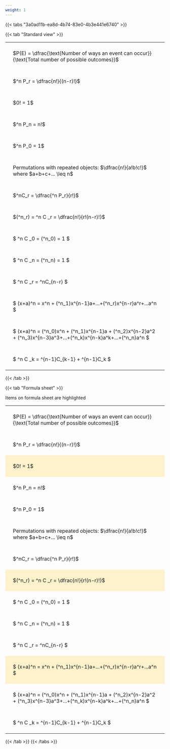 ```yaml
---
weight: 1
---
```


{{< tabs "3a0ad11b-ea8d-4b74-83e0-4b3e441e6740" >}}

{{< tab "Standard view" >}}

<style type="text/css">
#T_7e2de th.col_heading {
  text-align: left;
  font-size: 1em;
}
#T_7e2de td {
  text-align: left;
  font-size: 1em;
  padding: 1.5em;
}
</style>
<table id="T_7e2de">
  <thead>
  </thead>
  <tbody>
    <tr>
      <td id="T_7e2de_row0_col0" class="data row0 col0" >$P(E) = \dfrac{\text{Number of ways an event can occur}}{\text{Total number of possible outcomes}}$</td>
    </tr>
    <tr>
      <td id="T_7e2de_row1_col0" class="data row1 col0" >$^n P_r = \dfrac{n!}{(n-r)!}$</td>
    </tr>
    <tr>
      <td id="T_7e2de_row2_col0" class="data row2 col0" >$0! = 1$</td>
    </tr>
    <tr>
      <td id="T_7e2de_row3_col0" class="data row3 col0" >$^n P_n = n!$</td>
    </tr>
    <tr>
      <td id="T_7e2de_row4_col0" class="data row4 col0" >$^n P_0 = 1$</td>
    </tr>
    <tr>
      <td id="T_7e2de_row5_col0" class="data row5 col0" >Permutations with repeated objects: $\dfrac{n!}{a!b!c!}$ where $a+b+c+... \leq n$</td>
    </tr>
    <tr>
      <td id="T_7e2de_row6_col0" class="data row6 col0" >$^nC_r = \dfrac{^n P_r}{r!}$</td>
    </tr>
    <tr>
      <td id="T_7e2de_row7_col0" class="data row7 col0" >$(^n_r) = ^n C _r = \dfrac{n!}{r!(n-r)!}$</td>
    </tr>
    <tr>
      <td id="T_7e2de_row8_col0" class="data row8 col0" >$ ^n C _0 = (^n_0) = 1 $</td>
    </tr>
    <tr>
      <td id="T_7e2de_row9_col0" class="data row9 col0" >$ ^n C _n = (^n_n) = 1 $</td>
    </tr>
    <tr>
      <td id="T_7e2de_row10_col0" class="data row10 col0" >$ ^n C _r = ^nC_{n-r} $</td>
    </tr>
    <tr>
      <td id="T_7e2de_row11_col0" class="data row11 col0" >$ (x+a)^n = x^n + (^n_1)x^{n-1}a+...+(^n_r)x^{n-r}a^r+...a^n    $</td>
    </tr>
    <tr>
      <td id="T_7e2de_row12_col0" class="data row12 col0" >$ (x+a)^n = (^n_0)x^n + (^n_1)x^{n-1}a + (^n_2)x^{n-2}a^2 + (^n_3)x^{n-3}a^3+...+(^n_k)x^{n-k}a^k+...+(^n_n)a^n $</td>
    </tr>
    <tr>
      <td id="T_7e2de_row13_col0" class="data row13 col0" >$ ^n C _k = ^{n-1}C_{k-1} + ^{n-1}C_k $</td>
    </tr>
  </tbody>
</table>
{{< /tab >}}

{{< tab "Formula sheet" >}}

Items on formula sheet are highlighted 
<br>
<style type="text/css">
#T_daadd th.col_heading {
  text-align: left;
  font-size: 1em;
}
#T_daadd td {
  text-align: left;
  font-size: 1em;
  padding: 1.5em;
}
#T_daadd_row0_col0, #T_daadd_row1_col0, #T_daadd_row3_col0, #T_daadd_row4_col0, #T_daadd_row5_col0, #T_daadd_row6_col0, #T_daadd_row8_col0, #T_daadd_row9_col0, #T_daadd_row10_col0, #T_daadd_row12_col0, #T_daadd_row13_col0 {
  background-color: rgba(0,0,0,0);
}
#T_daadd_row2_col0, #T_daadd_row7_col0, #T_daadd_row11_col0 {
  background-color: rgba(255,194,10, 0.2);
}
</style>
<table id="T_daadd">
  <thead>
  </thead>
  <tbody>
    <tr>
      <td id="T_daadd_row0_col0" class="data row0 col0" >$P(E) = \dfrac{\text{Number of ways an event can occur}}{\text{Total number of possible outcomes}}$</td>
    </tr>
    <tr>
      <td id="T_daadd_row1_col0" class="data row1 col0" >$^n P_r = \dfrac{n!}{(n-r)!}$</td>
    </tr>
    <tr>
      <td id="T_daadd_row2_col0" class="data row2 col0" >$0! = 1$</td>
    </tr>
    <tr>
      <td id="T_daadd_row3_col0" class="data row3 col0" >$^n P_n = n!$</td>
    </tr>
    <tr>
      <td id="T_daadd_row4_col0" class="data row4 col0" >$^n P_0 = 1$</td>
    </tr>
    <tr>
      <td id="T_daadd_row5_col0" class="data row5 col0" >Permutations with repeated objects: $\dfrac{n!}{a!b!c!}$ where $a+b+c+... \leq n$</td>
    </tr>
    <tr>
      <td id="T_daadd_row6_col0" class="data row6 col0" >$^nC_r = \dfrac{^n P_r}{r!}$</td>
    </tr>
    <tr>
      <td id="T_daadd_row7_col0" class="data row7 col0" >$(^n_r) = ^n C _r = \dfrac{n!}{r!(n-r)!}$</td>
    </tr>
    <tr>
      <td id="T_daadd_row8_col0" class="data row8 col0" >$ ^n C _0 = (^n_0) = 1 $</td>
    </tr>
    <tr>
      <td id="T_daadd_row9_col0" class="data row9 col0" >$ ^n C _n = (^n_n) = 1 $</td>
    </tr>
    <tr>
      <td id="T_daadd_row10_col0" class="data row10 col0" >$ ^n C _r = ^nC_{n-r} $</td>
    </tr>
    <tr>
      <td id="T_daadd_row11_col0" class="data row11 col0" >$ (x+a)^n = x^n + (^n_1)x^{n-1}a+...+(^n_r)x^{n-r}a^r+...a^n    $</td>
    </tr>
    <tr>
      <td id="T_daadd_row12_col0" class="data row12 col0" >$ (x+a)^n = (^n_0)x^n + (^n_1)x^{n-1}a + (^n_2)x^{n-2}a^2 + (^n_3)x^{n-3}a^3+...+(^n_k)x^{n-k}a^k+...+(^n_n)a^n $</td>
    </tr>
    <tr>
      <td id="T_daadd_row13_col0" class="data row13 col0" >$ ^n C _k = ^{n-1}C_{k-1} + ^{n-1}C_k $</td>
    </tr>
  </tbody>
</table>
{{< /tab >}}
{{< /tabs >}}